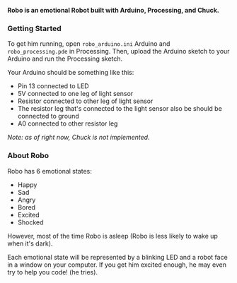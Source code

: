 **Robo is an emotional Robot built with Arduino, Processing, and Chuck.**

### Getting Started

To get him running, open `robo_arduino.ini` Arduino and `robo_processing.pde` in Processing. Then, upload the Arduino sketch to your Arduino and run the Processing sketch.

Your Arduino should be something like this:

- Pin 13 connected to LED
- 5V connected to one leg of light sensor
- Resistor connected to other leg of light sensor
- The resistor leg that's connected to the light sensor also be should be connected to ground
- A0 connected to other resistor leg 

_Note: as of right now, Chuck is not implemented._


### About Robo

Robo has 6 emotional states:

- Happy
- Sad
- Angry
- Bored
- Excited
- Shocked

However, most of the time Robo is asleep (Robo is less likely to wake up when it's dark).

Each emotional state will be represented by a blinking LED and a robot face in a window on your computer. If you get him excited enough, he may even try to help you code! (he tries).
